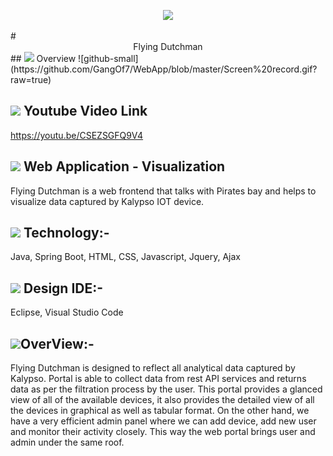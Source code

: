  <p align="center"> <img src="https://img.icons8.com/doodle/200/000000/historic-ship.png"/> </p>
# <center> Flying Dutchman </center>
## <img src="https://img.icons8.com/cotton/54/000000/wedding-gift.png"/> Overview
![github-small](https://github.com/GangOf7/WebApp/blob/master/Screen%20record.gif?raw=true)

## <img src="https://img.icons8.com/fluent/54/000000/youtube-play.png"/> Youtube Video Link
https://youtu.be/CSEZSGFQ9V4

## <img src="https://img.icons8.com/cute-clipart/54/000000/application-shield.png"/> Web Application - Visualization 
Flying Dutchman is a web frontend that talks with Pirates bay and helps to visualize data captured by Kalypso IOT device.

## <img src="https://img.icons8.com/doodle/54/000000/blockchain-technology.png"/> Technology:-
Java, Spring Boot, HTML, CSS, Javascript, Jquery, Ajax

## <img src="https://img.icons8.com/cotton/54/000000/profitable-idea.png"/> Design IDE:-
Eclipse, Visual Studio Code

## <img src="https://img.icons8.com/nolan/54/overview-pages-2.png"/>OverView:-
Flying Dutchman is designed to reflect all analytical data captured by Kalypso. Portal is able to collect data from rest API services and returns data as per the filtration process by the user. This portal provides a glanced view of all of the available devices, it also provides the detailed view of all the devices in graphical as well as tabular format. On the other hand, we have a very efficient admin panel where we can add device, add new user and monitor their activity closely. This way the web portal brings user and admin under the same roof.
